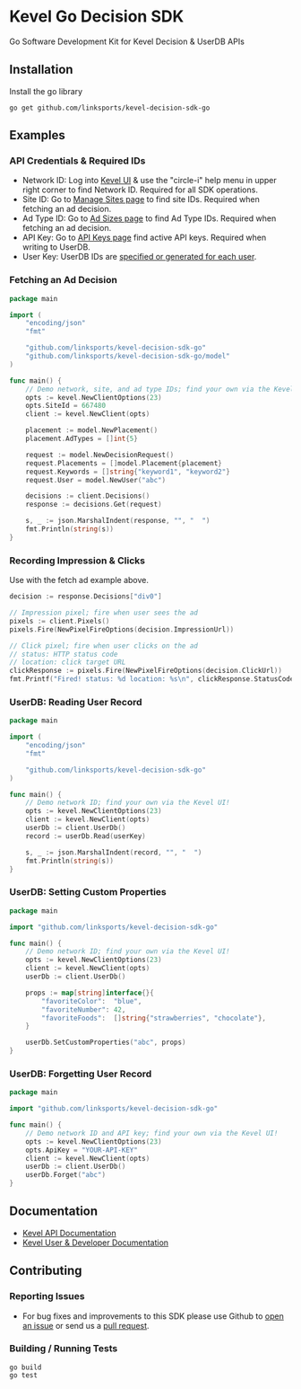# Kevel Go Decision SDK

Go Software Development Kit for Kevel Decision & UserDB APIs

## Installation

Install the go library
```
go get github.com/linksports/kevel-decision-sdk-go
```

## Examples

### API Credentials & Required IDs

- Network ID: Log into [Kevel UI](https://app.kevel.co/) & use the "circle-i" help menu in upper right corner to find Network ID. Required for all SDK operations.
- Site ID: Go to [Manage Sites page](https://app.kevel.co/#!/sites/) to find site IDs. Required when fetching an ad decision.
- Ad Type ID: Go to [Ad Sizes page](https://app.kevel.co/#!/ad-sizes/) to find Ad Type IDs. Required when fetching an ad decision.
- API Key: Go to [API Keys page](https://app.kevel.co/#!/api-keys/) find active API keys. Required when writing to UserDB.
- User Key: UserDB IDs are [specified or generated for each user](https://dev.kevel.co/reference/userdb#passing-the-userkey).

### Fetching an Ad Decision

```go
package main

import (
	"encoding/json"
	"fmt"

	"github.com/linksports/kevel-decision-sdk-go"
	"github.com/linksports/kevel-decision-sdk-go/model"
)

func main() {
	// Demo network, site, and ad type IDs; find your own via the Kevel UI!
	opts := kevel.NewClientOptions(23)
	opts.SiteId = 667480
	client := kevel.NewClient(opts)

	placement := model.NewPlacement()
	placement.AdTypes = []int{5}

	request := model.NewDecisionRequest()
	request.Placements = []model.Placement{placement}
	request.Keywords = []string{"keyword1", "keyword2"}
	request.User = model.NewUser("abc")

	decisions := client.Decisions()
	response := decisions.Get(request)

	s, _ := json.MarshalIndent(response, "", "  ")
	fmt.Println(string(s))
}
```

### Recording Impression & Clicks

Use with the fetch ad example above.

```go
decision := response.Decisions["div0"]

// Impression pixel; fire when user sees the ad
pixels := client.Pixels()
pixels.Fire(NewPixelFireOptions(decision.ImpressionUrl))

// Click pixel; fire when user clicks on the ad
// status: HTTP status code
// location: click target URL
clickResponse := pixels.Fire(NewPixelFireOptions(decision.ClickUrl))
fmt.Printf("Fired! status: %d location: %s\n", clickResponse.StatusCode, clickResponse.Location)
```

### UserDB: Reading User Record

```go
package main

import (
	"encoding/json"
	"fmt"

	"github.com/linksports/kevel-decision-sdk-go"
)

func main() {
	// Demo network ID; find your own via the Kevel UI!
	opts := kevel.NewClientOptions(23)
	client := kevel.NewClient(opts)
	userDb := client.UserDb()
	record := userDb.Read(userKey)

	s, _ := json.MarshalIndent(record, "", "  ")
	fmt.Println(string(s))
}
```

### UserDB: Setting Custom Properties

```go
package main

import "github.com/linksports/kevel-decision-sdk-go"

func main() {
	// Demo network ID; find your own via the Kevel UI!
	opts := kevel.NewClientOptions(23)
	client := kevel.NewClient(opts)
	userDb := client.UserDb()

	props := map[string]interface{}{
		"favoriteColor":  "blue",
		"favoriteNumber": 42,
		"favoriteFoods":  []string{"strawberries", "chocolate"},
	}

	userDb.SetCustomProperties("abc", props)
}
```

### UserDB: Forgetting User Record

```go
package main

import "github.com/linksports/kevel-decision-sdk-go"

func main() {
	// Demo network ID and API key; find your own via the Kevel UI!
	opts := kevel.NewClientOptions(23)
	opts.ApiKey = "YOUR-API-KEY"
	client := kevel.NewClient(opts)
	userDb := client.UserDb()
	userDb.Forget("abc")
}
```

## Documentation

- [Kevel API Documentation](https://dev.kevel.co/reference)
- [Kevel User & Developer Documentation](https://dev.kevel.co/docs)

## Contributing

### Reporting Issues

- For bug fixes and improvements to this SDK please use Github to [open an issue](https://github.com/linksports/kevel-decision-sdk-go/issues) or send us a [pull request](https://github.com/linksports/kevel-decision-sdk-go/pulls).

### Building / Running Tests

```
go build
go test
```
